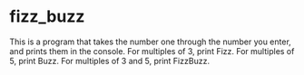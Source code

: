 # fizz_buzz

This is a program that takes the number one through the number you enter, and prints them in the console. For multiples of 3, print Fizz. For multiples of 5, print Buzz. For multiples of 3 and 5, print FizzBuzz.